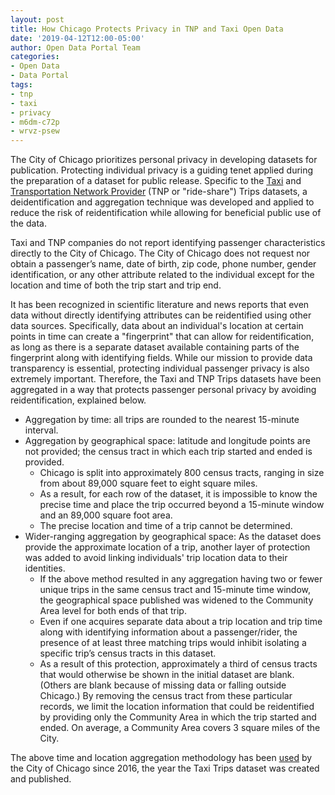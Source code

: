 ```yaml
---
layout: post
title: How Chicago Protects Privacy in TNP and Taxi Open Data
date: '2019-04-12T12:00-05:00'
author: Open Data Portal Team
categories:
- Open Data
- Data Portal
tags:
- tnp
- taxi
- privacy
- m6dm-c72p
- wrvz-psew
---
```

The City of Chicago prioritizes personal privacy in developing datasets for publication. Protecting individual privacy is a guiding tenet applied during the preparation of a dataset for public release. Specific to the [Taxi](https://data.cityofchicago.org/d/wrvz-psew) and [Transportation Network Provider](https://data.cityofchicago.org/d/m6dm-c72p) (TNP or "ride-share") Trips datasets, a deidentification and aggregation technique was developed and applied to reduce the risk of reidentification while allowing for beneficial public use of the data. 
 
Taxi and TNP companies do not report identifying passenger characteristics directly to the City of Chicago. The City of Chicago does not request nor obtain a passenger’s name, date of birth, zip code, phone number, gender identification, or any other attribute related to the individual except for the location and time of both the trip start and trip end. 
 
It has been recognized in scientific literature and news reports that even data without directly identifying attributes can be reidentified using other data sources. Specifically, data about an individual's location at certain points in time can create a "fingerprint" that can allow for reidentification, as long as there is a separate dataset available containing parts of the fingerprint along with identifying fields. While our mission to provide data transparency is essential, protecting individual passenger privacy is also extremely important. Therefore, the Taxi and TNP Trips datasets have been aggregated in a way that protects passenger personal privacy by avoiding reidentification, explained below. 
 
* Aggregation by time:  all trips are rounded to the nearest 15-minute interval.  
* Aggregation by geographical space:  latitude and longitude points are not provided; the census tract in which each trip started and ended is provided.  
    * Chicago is split into approximately 800 census tracts, ranging in size from about 89,000 square feet to eight square miles.  
    * As a result, for each row of the dataset, it is impossible to know the precise time and place the trip occurred beyond a 15-minute window and an 89,000 square foot area. 
    * The precise location and time of a trip cannot be determined.  
* Wider-ranging aggregation by geographical space:  As the dataset does provide the approximate location of a trip, another layer of protection was added to avoid linking individuals' trip location data to their identities.  
    * If the above method resulted in any aggregation having two or fewer unique trips in the same census tract and 15-minute time window, the geographical space published was widened to the Community Area level for both ends of that trip. 
    * Even if one acquires separate data about a trip location and trip time along with identifying information about a passenger/rider, the presence of at least three matching trips would inhibit isolating a specific trip’s census tracts in this dataset.  
    * As a result of this protection, approximately a third of census tracts that would otherwise be shown in the initial dataset are blank. (Others are blank because of missing data or falling outside Chicago.) By removing the census tract from these particular records, we limit the location information that could be reidentified by providing only the Community Area in which the trip started and ended. On average, a Community Area covers 3 square miles of the City.

The above time and location aggregation methodology has been [used](http://digital.cityofchicago.org/index.php/chicago-taxi-data-released) by the City of Chicago since 2016, the year the Taxi Trips dataset was created and published.
